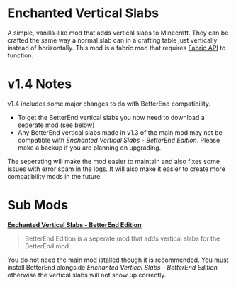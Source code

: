 # Enchanted Vertical Slabs
A simple, vanilla-like mod that adds vertical slabs to Minecraft. They can be crafted the same way a normal slab can in a crafting table just vertically instead of horizontally. This mod is a fabric mod that requires [Fabric API](https://www.curseforge.com/minecraft/mc-mods/fabric-api) to function.

# v1.4 Notes
v1.4 includes some major changes to do with BetterEnd compatibility.

 - To get the BetterEnd vertical slabs you now need to download a seperate mod (see below)
 - Any BetterEnd vertical slabs made in v1.3 of the main mod may not be compatible with *Enchanted Vertical Slabs - BetterEnd Edition*. Please make a backup if you are planning on upgrading.

The seperating will make the mod easier to maintain and also fixes some issues with error spam in the logs. It will also make it easier to create more compatibility mods in the future.

# Sub Mods
**[Enchanted Vertical Slabs - BetterEnd Edition](https://github.com/Enchanted-Games/vertical-slabs-betterend)** 
> BetterEnd Edition is a seperate mod that adds vertical slabs for the BetterEnd mod.

You do not need the main mod istalled though it is recommended. You must install BetterEnd alongside *Enchanted Vertical Slabs - BetterEnd Edition* otherwise the vertical slabs will not show up correctly.

